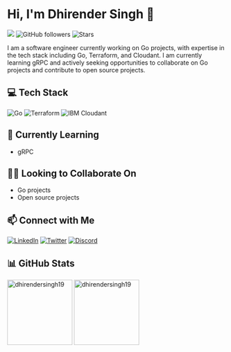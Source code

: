 # Hi, I'm Dhirender Singh 👋

![](https://komarev.com/ghpvc/?username=dhirendersingh19&color=blueviolet)
![GitHub followers](https://img.shields.io/github/followers/dhirendersingh19?style=social)
![Stars](https://img.shields.io/github/stars/dhirendersingh19/dhirendersingh19?style=social)

I am a software engineer currently working on Go projects, with expertise in the tech stack including Go, Terraform, and Cloudant. I am currently learning gRPC and actively seeking opportunities to collaborate on Go projects and contribute to open source projects.

## 💻 Tech Stack
![Go](https://img.shields.io/badge/-Go-00ADD8?style=flat&logo=go&logoColor=white)
![Terraform](https://img.shields.io/badge/-Terraform-623CE4?style=flat&logo=terraform&logoColor=white)
![IBM Cloudant](https://img.shields.io/badge/-IBM%20Cloudant-1a1a1a?style=flat&logo=IBM&logoColor=white)


## 🌱 Currently Learning
- gRPC

## 👯‍♀️ Looking to Collaborate On
- Go projects
- Open source projects

## 📫 Connect with Me
[![LinkedIn](https://img.shields.io/badge/-LinkedIn-0077B5?style=flat-square&logo=linkedin&logoColor=white)](https://www.linkedin.com/in/dhirendersingh2/)
[![Twitter](https://img.shields.io/badge/-Twitter-1DA1F2?style=flat-square&logo=twitter&logoColor=white)](https://twitter.com/_DhirenderSingh)
[![Discord](https://img.shields.io/badge/-Discord-5865F2?style=flat-square&logo=discord&logoColor=white)](https://discord.com/users/dhirender.singh)

## &#x1F4CA; GitHub Stats
<p align="left">
  <img src="https://github-readme-stats.vercel.app/api?username=dhirendersingh19&show_icons=true&theme=chartreuse-dark&hide_border=true" alt="dhirendersingh19" height="150px"/>
  <!-- <img src="https://github-readme-stats.vercel.app/api/top-langs/?username=dhirendersingh19&layout=compact&theme=radical&hide_border=true" alt="dhirendersingh19" height="140px"/> -->
  <img src="https://github-readme-streak-stats.herokuapp.com/?user=dhirendersingh19&theme=chartreuse-dark&hide_border=true&date_format=M%20j%5B%2C%20Y%5D" alt="dhirendersingh19" height="150px"/>
</p>
<!-- <img src="https://commit-data-graph.herokuapp.com/graph?username=dhirendersingh19&theme=chartreuse-dark&point=00000000&area=true&hide_border=true" alt="dhirendersingh19"  /> -->
